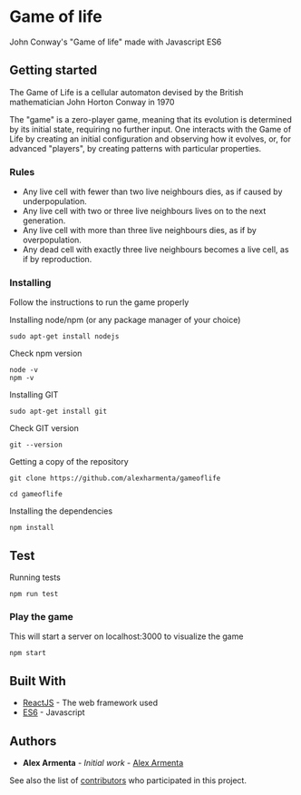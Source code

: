 # Game of life
John Conway's "Game of life" made with Javascript ES6

## Getting started

The Game of Life is a cellular automaton devised by the British mathematician John Horton Conway in 1970

The "game" is a zero-player game, meaning that its evolution is determined by its initial state, requiring no further input. One interacts with the Game of Life by creating an initial configuration and observing how it evolves, or, for advanced "players", by creating patterns with particular properties.

### Rules

* Any live cell with fewer than two live neighbours dies, as if caused by underpopulation.
* Any live cell with two or three live neighbours lives on to the next generation.
* Any live cell with more than three live neighbours dies, as if by overpopulation.
* Any dead cell with exactly three live neighbours becomes a live cell, as if by reproduction.

### Installing

Follow the instructions to run the game properly


Installing node/npm (or any package manager of your choice)

```
sudo apt-get install nodejs
```
Check npm version
```
node -v
npm -v
```

Installing GIT

```
sudo apt-get install git
```
Check GIT version
```
git --version
```

Getting a copy of the repository
```
git clone https://github.com/alexharmenta/gameoflife
```
```
cd gameoflife
```

Installing the dependencies
```
npm install
```

## Test
Running tests
```
npm run test
```

### Play the game
This will start a server on localhost:3000 to visualize the game
```
npm start
```


## Built With

* [ReactJS](https://facebook.github.io/react/) - The web framework used
* [ES6](https://developer.mozilla.org/es/docs/Web/JavaScript/Novedades_en_JavaScript/ECMAScript_6_support_in_Mozilla) - Javascript

## Authors

* **Alex Armenta** - *Initial work* - [Alex Armenta](https://github.com/alexharmenta)

See also the list of [contributors](https://github.com/alexharmenta/gameoflife/contributors) who participated in this project.
